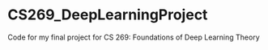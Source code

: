 # CS269_DeepLearningProject
Code for my final project for CS 269: Foundations of Deep Learning Theory
